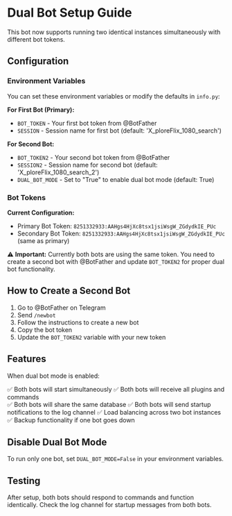 # Dual Bot Setup Guide

This bot now supports running two identical instances simultaneously with different bot tokens.

## Configuration

### Environment Variables

You can set these environment variables or modify the defaults in `info.py`:

**For First Bot (Primary):**
- `BOT_TOKEN` - Your first bot token from @BotFather
- `SESSION` - Session name for first bot (default: 'X_ploreFlix_1080_search')

**For Second Bot:**
- `BOT_TOKEN2` - Your second bot token from @BotFather  
- `SESSION2` - Session name for second bot (default: 'X_ploreFlix_1080_search_2')
- `DUAL_BOT_MODE` - Set to "True" to enable dual bot mode (default: True)

### Bot Tokens

**Current Configuration:**
- Primary Bot Token: `8251332933:AAHgs4HjXc8tsx1jsiWsgW_ZGdydkIE_PUc`
- Secondary Bot Token: `8251332933:AAHgs4HjXc8tsx1jsiWsgW_ZGdydkIE_PUc` (same as primary)

⚠️ **Important:** Currently both bots are using the same token. You need to create a second bot with @BotFather and update `BOT_TOKEN2` for proper dual bot functionality.

## How to Create a Second Bot

1. Go to @BotFather on Telegram
2. Send `/newbot`
3. Follow the instructions to create a new bot
4. Copy the bot token
5. Update the `BOT_TOKEN2` variable with your new token

## Features

When dual bot mode is enabled:

✅ Both bots will start simultaneously
✅ Both bots will receive all plugins and commands  
✅ Both bots will share the same database
✅ Both bots will send startup notifications to the log channel
✅ Load balancing across two bot instances
✅ Backup functionality if one bot goes down

## Disable Dual Bot Mode

To run only one bot, set `DUAL_BOT_MODE=False` in your environment variables.

## Testing

After setup, both bots should respond to commands and function identically. Check the log channel for startup messages from both bots.
